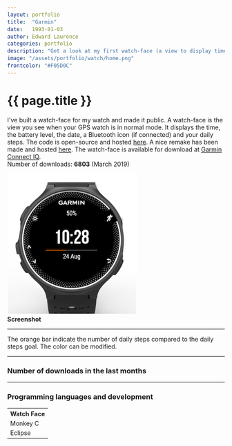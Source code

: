 ```yaml
---
layout: portfolio
title:  "Garmin"
date:   1993-01-03
author: Edward Laurence
categories: portfolio
description: "Get a look at my first watch-face (a view to display time) for Garmin Forerunner."
image: "/assets/portfolio/watch/home.png"
frontcolor: "#F05D0C"
---
```


<div class="wrapper">

<h1>{{ page.title }}</h1>

I've built a watch-face for my watch and made it public. A watch-face is the view you see when your GPS watch is in normal mode. It displays the time, the battery level, the date, a Bluetooth icon (if connected) and your daily steps.
The code is open-source and hosted <a href="https://github.com/laurencee9/Watch-Face-Garmin">here</a>. A nice remake has been made and hosted <a href="https://github.com/sixtop/Watch-Face-Garmin">here</a>. The watch-face is available for download at <a href="https://apps.garmin.com/en-US/apps/d10db1ae-9ecd-4219-92d4-a5b106636ca7#0">Garmin Connect IQ</a>. <br>Number of downloads: <b>6803</b> (March 2019)


<div class="screenshots-container">
	<div class="row">
		<div class="col-md-6 screenshot-image">
			<img src="/assets/portfolio/watch/front.png" class="" style="max-height: 600px; width: auto;">	
		</div>
		<div class="col-md-6 screenshot-meta">
			<b>Screenshot</b>
			<hr class="small-line">
			<span class="screenshot-subtitle">The orange bar indicate the number of daily steps compared to the daily steps goal. The color can be modified.</span>
		</div>
	</div>
</div>

</div> <!-- Wrapper -->


<hr>

<div class="wrapper">

<h3>Number of downloads in the last months</h3>
</div> <!-- Wrapper -->


<div class="container">
	<div class="histogram" id="histogram"></div>
</div>


<hr>
<script src='/js/d3.v4.min.js' type="text/javascript"></script>
<script src='/js/watch_histogram.js' type="text/javascript"></script>

<div class="wrapper">

<h3>Programming languages and development</h3>
<table cellspacing="0" cellpadding="0" class="table-about">
  <tr>
    <th>Watch Face</th>  
  </tr>
  <tr>
  	<td>Monkey C</td>
  </tr>
  <tr>
  	<td>Eclipse</td>
  </tr>
</table>
</div>